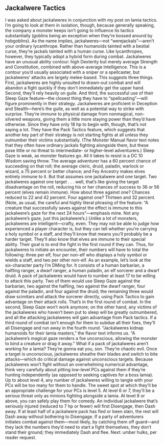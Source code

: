 ## Jackalwere Tactics

I was asked about jackalweres in conjunction with my post on lamia tactics. I’m going to look at them in isolation, though, because generally speaking, the company a monster keeps isn’t going to influence its tactics substantially (goblins being an exception when they’re bossed around by hobgoblins).
As the name implies, jackalweres—not “werejackals”—aren’t your ordinary lycanthrope. Rather than humanoids tainted with a bestial curse, they’re jackals tainted with a human curse. Like lycanthropes, however, they typically adopt a hybrid form during combat.
Jackalweres have an unusual ability contour: high Dexterity but merely average Strength and Constitution, combined with above-average Intelligence. This is a contour you’d usually associated with a sniper or a spellcaster, but jackalweres’ attacks are largely melee-based. This suggests three things. First, jackalweres are highly unsuited to drawn-out combat and will abandon a fight quickly if they don’t immediately get the upper hand. Second, they’ll rely heavily on guile. And third, the successful use of their Sleep Gaze feature—the closest thing they have to “spellcasting”—will figure prominently in their strategy.
Jackalweres are proficient in Deception and Stealth—here’s the guile, as well as a potential way to strike with surprise. They’re immune to physical damage from nonmagical, non-silvered weapons, giving them a little more staying power than they’d have otherwise. Since they have only 18 hp to begin with, though, that’s not saying a lot. They have the Pack Tactics feature, which suggests that another key part of their strategy is not starting fights at all unless they outnumber their victims substantially. (The Monster Manual flavor text notes that they often have ordinary jackals fighting alongside them, but these pose little or no threat to intermediate- or higher-level adventurers.)
Sleep Gaze is weak, as monster features go. All it takes to resist is a DC 10 Wisdom saving throw. The average adventurer has a 60 percent chance of succeeding on that roll; the average cleric, druid, paladin, warlock or wizard, a 75 percent or better chance; and Fey Ancestry makes elves entirely immune to it. But that assumes one jackalwere and one target. Two jackalweres against one target . . . well, that’s like giving the target disadvantage on the roll, reducing his or her chances of success to 36 or 56 percent (elves remain immune). How about three against one? Chances reduced to 22 and 42 percent. Four against one? Thirteen and 32 percent. (Note, as usual, the careful and highly literal phrasing of the feature: “A creature that successfully saves against the effect is immune to this jackalwere’s gaze for the next 24 hours”—emphasis mine. Not any jackalwere’s gaze, just this jackalwere’s.)
Unlike a lot of monsters, jackalweres are intelligent—crafty, even. They may not be able to judge how experienced a player character is, but they can tell whether you’re carrying a holy symbol or a staff, and they’ll know that means you’ll probably be a harder target. They’ll also know that elves are immune to their special ability.
Their goal is to end the fight in the first round if they can. Thus, for jackalweres to initiate an encounter, their numbers will have to total the following: three per elf, four per non-elf who displays a holy symbol or wields a staff, and two per other non-elf.
As an example, let’s look at the six-character party I’m DMing for. It consists of a human barbarian, a halfling ranger, a dwarf ranger, a human paladin, an elf sorcerer and a dwarf druid. A pack of jackalweres would have to number at least 17 to be willing to attack this party. Two of them would use Sleep Gaze against the barbarian, two against the halfling, two against the dwarf ranger, four against the paladin, and four against the druid; the remaining three would draw scimitars and attack the sorcerer directly, using Pack Tactics to gain advantage on their attack rolls.
That’s in the first round of combat. In the second, Sleep Gaze won’t work anymore; on the other hand, any victims of the jackalweres who haven’t been put to sleep will be greatly outnumbered, and all the attacking jackalweres will gain advantage from Pack tactics. If a third round of combat isn’t enough for them to subdue all their foes, they’ll all Disengage and run away in the fourth round.
“Jackalweres kidnap humanoids for their lamia masters,” the flavor text informs us. “A jackalwere’s magical gaze renders a foe unconscious, allowing the monster to bind a creature or drag it away.” What if a pack of jackalweres aren’t working for a lamia? They’re gonna eat you, son. They’re chaotic evil. Once a target is unconscious, jackalweres sheathe their blades and switch to bite attacks—which do critical damage against unconscious targets.
Because jackalweres won’t fight without an overwhelming numerical advantage, think very carefully about pitting low-level PCs against them if they’re hunting independently (as opposed to seeking captives for a boss lamia). Up to about level 4, any number of jackalweres willing to tangle with your PCs will be too many for them to handle. The sweet spot at which they’ll be an appropriate challenge for your PCs is level 5. At level 6 or 7, they’ll be a serious threat only as minions fighting alongside a lamia. At level 8 or above, you can safely play them for comedy.
An individual jackalwere that’s seriously injured (reduced to 7 hp or fewer) will first Disengage, then Dash away. If at least half of a jackalwere pack has fled or been slain, the rest will Dash away without bothering to Disengage. If a party of adventurers initiates combat against them—most likely, by catching them off guard—and they lack the numbers they’d need to start a fight themselves, they don’t stand their ground; they immediately Dash and flee.
Next: umber hulks, per reader request.
